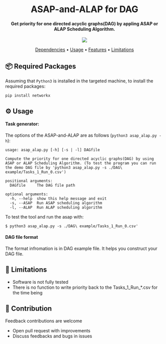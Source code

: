 <h1 align="center">
  ASAP-and-ALAP for DAG
</h1>
<h4 align="center">Get priority for one directed acyclic graphs(DAG) by appling ASAP or ALAP Scheduling Algorithm.</h4>
<p align="center">
  </a>
    <img src="https://img.shields.io/badge/Python-3.7+-brightgreen">

</p>
<p align="center">
  <a href="#-dependencies-and-required-packages">Dependencies</a> •
  <a href="#%EF%B8%8F-usage">Usage</a> •
  <a href="#-features">Features</a> •
  <a href="#-limitations">Limitations</a>
</p>

## 📦 Required Packages

Assuming that `Python3` is installed in the targeted machine, to install the required packages:

```
pip install networkx
```

## ⚙️ Usage

#### Task generator:

The options of the ASAP-and-ALAP are as follows (`python3 asap_alap.py -h`):

```
usage: asap_alap.py [-h] [-s | -l] DAGfile

Compute the priority for one directed acyclic graphs(DAG) by using ASAP or ALAP Scheduling Algorithm. (To test the program you can run the demo DAG file by 'python3 asap_alap.py -s ./DAG\
example/Tasks_1_Run_0.csv')

positional arguments:
  DAGfile     The DAG file path

optional arguments:
  -h, --help  show this help message and exit
  -s, --ASAP  Run ASAP scheduling algorithm
  -l, --ALAP  Run ALAP scheduling algorithm
```

To test the tool and run the asap with:

```
$ python3 asap_alap.py -s ./DAG\ example/Tasks_1_Run_0.csv'
```

#### DAG file format

The format infromation is in DAG example file. It helps you construct your DAG file.

## 🚧 Limitations

- Software is not fully tested
- There is no function to write priority back to the Tasks_1_Run_*.csv for the time being

## 🌱 Contribution

Feedback contributions are welcome

- Open pull request with improvements
- Discuss feedbacks and bugs in issues
